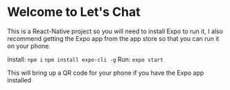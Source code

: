 # Welcome to Let's Chat

This is a React-Native project so you will need to install Expo to run it, I also recommend getting the Expo app from the app store so that you can run it on your phone.

Install:
```npm i```
```npm install expo-cli -g```
Run: 
```expo start```

This will bring up a QR code for your phone if you have the Expo app installed
